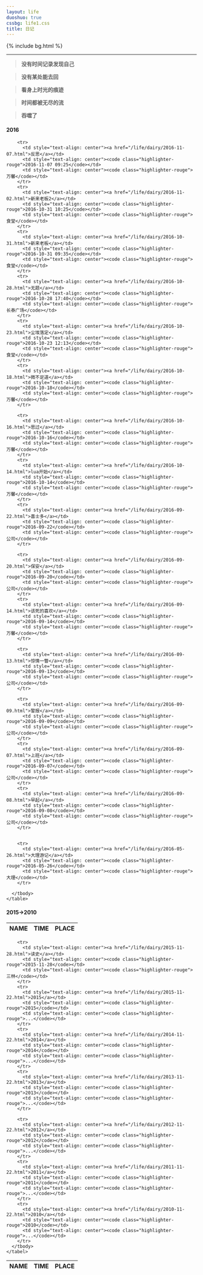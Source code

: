 ```yaml
---
layout: life
duoshuo: true
cssbg: life1.css
title: 日记
---      
```


{% include bg.html %}

-----------

> **没有时间记录发现自己**

>**没有某处能去回**

>**看身上时光的痕迹**

>**时间都被无尽的流**

>**吞噬了**

<div class='lifelog'>
  <h4 id="section-1">2016</h4>
	<table>
	  <thead>
		<tr>
		  <th style="text-align: center">NAME</th>
		  <th style="text-align: center">TIME</th>
		  <th style="text-align: center">PLACE</th>
		</tr>
	  </thead>
	  <tbody>


	  	<tr>
		  <td style="text-align: center"><a href="/life/dairy/2016-11-07.html">反思</a></td>	  
		  <td style="text-align: center"><code class="highlighter-rouge">2016-11-07 09:25</code></td>
		  <td style="text-align: center"><code class="highlighter-rouge">万馨</code></td>			  
		</tr>
	  	<tr>
		  <td style="text-align: center"><a href="/life/dairy/2016-11-02.html">新来老板2</a></td>	  
		  <td style="text-align: center"><code class="highlighter-rouge">2016-10-31 10:25</code></td>
		  <td style="text-align: center"><code class="highlighter-rouge">食堂</code></td>			  
		</tr>
	  	<tr>
		  <td style="text-align: center"><a href="/life/dairy/2016-10-31.html">新来老板</a></td>	  
		  <td style="text-align: center"><code class="highlighter-rouge">2016-10-31 09:35</code></td>
		  <td style="text-align: center"><code class="highlighter-rouge">食堂</code></td>			  
		</tr>
	  	<tr>
		  <td style="text-align: center"><a href="/life/dairy/2016-10-28.html">无题</a></td>	  
		  <td style="text-align: center"><code class="highlighter-rouge">2016-10-28 17:40</code></td>
		  <td style="text-align: center"><code class="highlighter-rouge">长泰广场</code></td>			  
		</tr>
	  	<tr>
		  <td style="text-align: center"><a href="/life/dairy/2016-10-23.html">尘埃落定</a></td>	  
		  <td style="text-align: center"><code class="highlighter-rouge">2016-10-23 12:13</code></td>
		  <td style="text-align: center"><code class="highlighter-rouge">食堂</code></td>			  
		</tr>
	  	<tr>
		  <td style="text-align: center"><a href="/life/dairy/2016-10-18.html">微不足道</a></td>	  
		  <td style="text-align: center"><code class="highlighter-rouge">2016-10-18</code></td>
		  <td style="text-align: center"><code class="highlighter-rouge">万馨</code></td>			  
		</tr>

	  	<tr>
		  <td style="text-align: center"><a href="/life/dairy/2016-10-16.html">思过</a></td>	  
		  <td style="text-align: center"><code class="highlighter-rouge">2016-10-16</code></td>
		  <td style="text-align: center"><code class="highlighter-rouge">万馨</code></td>			  
		</tr>
		<tr>
		  <td style="text-align: center"><a href="/life/dairy/2016-10-14.html">lua开始</a></td>	  
		  <td style="text-align: center"><code class="highlighter-rouge">2016-10-14</code></td>
		  <td style="text-align: center"><code class="highlighter-rouge">万馨</code></td>			  
		</tr>
		<tr>
		  <td style="text-align: center"><a href="/life/dairy/2016-09-22.html">喜士多</a></td>	  
		  <td style="text-align: center"><code class="highlighter-rouge">2016-09-22</code></td>
		  <td style="text-align: center"><code class="highlighter-rouge">公司</code></td>			  
		</tr>

		<tr>
		  <td style="text-align: center"><a href="/life/dairy/2016-09-20.html">保安</a></td>	  
		  <td style="text-align: center"><code class="highlighter-rouge">2016-09-20</code></td>
		  <td style="text-align: center"><code class="highlighter-rouge">公司</code></td>			  
		</tr>
		<tr>
		  <td style="text-align: center"><a href="/life/dairy/2016-09-14.html">该死的喜欢</a></td>	  
		  <td style="text-align: center"><code class="highlighter-rouge">2016-09-14</code></td>
		  <td style="text-align: center"><code class="highlighter-rouge">万馨</code></td>			  
		</tr>

		<tr>
		  <td style="text-align: center"><a href="/life/dairy/2016-09-13.html">惊情一瞥</a></td>	  
		  <td style="text-align: center"><code class="highlighter-rouge">2016-09-13</code></td>
		  <td style="text-align: center"><code class="highlighter-rouge">公司</code></td>			  
		</tr>

		<tr>
		  <td style="text-align: center"><a href="/life/dairy/2016-09-09.html">警报</a></td>	  
		  <td style="text-align: center"><code class="highlighter-rouge">2016-09-09</code></td>
		  <td style="text-align: center"><code class="highlighter-rouge">公司</code></td>			  
		</tr>	
		<tr>
		  <td style="text-align: center"><a href="/life/dairy/2016-09-07.html">上班</a></td>	  
		  <td style="text-align: center"><code class="highlighter-rouge">2016-09-07</code></td>
		  <td style="text-align: center"><code class="highlighter-rouge">公司</code></td>			  
		</tr>			
		<tr>
		  <td style="text-align: center"><a href="/life/dairy/2016-09-08.html">早起</a></td>	  
		  <td style="text-align: center"><code class="highlighter-rouge">2016-09-08</code></td>
		  <td style="text-align: center"><code class="highlighter-rouge">公司</code></td>			  
		</tr>			


		<tr>
		  <td style="text-align: center"><a href="/life/dairy/2016-05-26.html">大理游记</a></td>	  
		  <td style="text-align: center"><code class="highlighter-rouge">2016-05-26</code></td>
		  <td style="text-align: center"><code class="highlighter-rouge">大理</code></td>			  
		</tr>

	  </tbody>
	</table>
</div>


<div class='lifelog'>
  <h4 id="section-2">2015->2010</h4>
	<table>
	  <thead>
		<tr>
		  <th style="text-align: center">NAME</th>
		  <th style="text-align: center">TIME</th>
		  <th style="text-align: center">PLACE</th>
		</tr>
	  </thead>
	  <tbody>

	  	<tr>
		  <td style="text-align: center"><a href="/life/dairy/2015-11-28.html">读史</a></td>	  
		  <td style="text-align: center"><code class="highlighter-rouge">2015-11-28</code></td>
		  <td style="text-align: center"><code class="highlighter-rouge">三林</code></td>			  
		</tr>
	  	<tr>
		  <td style="text-align: center"><a href="/life/dairy/2015-11-22.html">2015</a></td>	  
		  <td style="text-align: center"><code class="highlighter-rouge">2015</code></td>
		  <td style="text-align: center"><code class="highlighter-rouge">...</code></td>			  
		</tr>
	  	<tr>
		  <td style="text-align: center"><a href="/life/dairy/2014-11-22.html">2014</a></td>	  
		  <td style="text-align: center"><code class="highlighter-rouge">2014</code></td>
		  <td style="text-align: center"><code class="highlighter-rouge">...</code></td>			  
		</tr>
		<tr>
		  <td style="text-align: center"><a href="/life/dairy/2013-11-22.html">2013</a></td>	  
		  <td style="text-align: center"><code class="highlighter-rouge">2013</code></td>
		  <td style="text-align: center"><code class="highlighter-rouge">...</code></td>			  
		</tr>

		<tr>
		  <td style="text-align: center"><a href="/life/dairy/2012-11-22.html">2012</a></td>	  
		  <td style="text-align: center"><code class="highlighter-rouge">2012</code></td>
		  <td style="text-align: center"><code class="highlighter-rouge">...</code></td>			  
		</tr>
	  	<tr>
		  <td style="text-align: center"><a href="/life/dairy/2011-11-22.html">2011</a></td>	  
		  <td style="text-align: center"><code class="highlighter-rouge">2011</code></td>
		  <td style="text-align: center"><code class="highlighter-rouge">...</code></td>			  
		</tr>
	  	<tr>
		  <td style="text-align: center"><a href="/life/dairy/2010-11-22.html">2010</a></td>	  
		  <td style="text-align: center"><code class="highlighter-rouge">2010</code></td>
		  <td style="text-align: center"><code class="highlighter-rouge">...</code></td>			  
		</tr>
	  </tbody>
	</tabel>
</div>

<!--
<div class='lifelog'>
  <h4 id="section-3">2014</h4>
	<table>
	  <thead>
		<tr>
		  <th style="text-align: center">NAME</th>
		  <th style="text-align: center">TIME</th>
		  <th style="text-align: center">PLACE</th>
		</tr>
	  </thead>
	  <tbody>

	  	<tr>
		  <td style="text-align: center"><a href="/life/dairy/2014-11-22.html">...</a></td>	  
		  <td style="text-align: center"><code class="highlighter-rouge">...</code></td>
		  <td style="text-align: center"><code class="highlighter-rouge">...</code></td>			  
		</tr>

	  </tbody>
	</tabel>
</div>	



<div class='lifelog'>
  <h4 id="section-1">2013</h4>
	<table>
	  <thead>
		<tr>
		  <th style="text-align: center">NAME</th>
		  <th style="text-align: center">TIME</th>
		  <th style="text-align: center">PLACE</th>
		</tr>
	  </thead>
	  <tbody>

	  	<tr>
		  <td style="text-align: center"><a href="/life/dairy/2013-11-22.html">...</a></td>	  
		  <td style="text-align: center"><code class="highlighter-rouge">...</code></td>
		  <td style="text-align: center"><code class="highlighter-rouge">...</code></td>			  
		</tr>

	  </tbody>
	</tabel>
</div>	



<div class='lifelog'>
  <h4 id="section-1">2012</h4>
	<table>
	  <thead>
		<tr>
		  <th style="text-align: center">NAME</th>
		  <th style="text-align: center">TIME</th>
		  <th style="text-align: center">PLACE</th>
		</tr>
	  </thead>
	  <tbody>

	  	<tr>
		  <td style="text-align: center"><a href="/life/dairy/2012-11-22.html">...</a></td>	  
		  <td style="text-align: center"><code class="highlighter-rouge">...</code></td>
		  <td style="text-align: center"><code class="highlighter-rouge">...</code></td>			  
		</tr>

	  </tbody>
	</tabel>
</div>	


<div class='lifelog'>
  <h4 id="section-1">2011</h4>
	<table>
	  <thead>
		<tr>
		  <th style="text-align: center">NAME</th>
		  <th style="text-align: center">TIME</th>
		  <th style="text-align: center">PLACE</th>
		</tr>
	  </thead>
	  <tbody>

	  	<tr>
		  <td style="text-align: center"><a href="/life/dairy/2011-11-22.html">...</a></td>	  
		  <td style="text-align: center"><code class="highlighter-rouge">...</code></td>
		  <td style="text-align: center"><code class="highlighter-rouge">...</code></td>			  
		</tr>

	  </tbody>
	</tabel>
</div>	
-->






